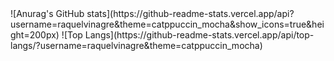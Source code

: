 <div> ![Anurag's GitHub stats](https://github-readme-stats.vercel.app/api?username=raquelvinagre&theme=catppuccin_mocha&show_icons=true&height=200px)
 ![Top Langs](https://github-readme-stats.vercel.app/api/top-langs/?username=raquelvinagre&theme=catppuccin_mocha) </div>
 <!--[![GitHub Streak](https://github-readme-streak-stats.herokuapp.com?user=raquelvinagre&theme=catppuccin-mocha)](https://git.io/streak-stats) -->

<!--
**raquelvinagre/raquelvinagre** is a ✨ _special_ ✨ repository because its `README.md` (this file) appears on your GitHub profile.

Here are some ideas to get you started:

- 🔭 I’m currently working on ...
- 🌱 I’m currently learning ...
- 👯 I’m looking to collaborate on ...
- 🤔 I’m looking for help with ...
- 💬 Ask me about ...
- 📫 How to reach me: ...
- 😄 Pronouns: ...
- ⚡ Fun fact: ...
-->
